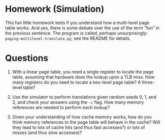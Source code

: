 # Homework (Simulation)

This fun little homework tests if you understand how a multi-level page table
works. And yes, there is some debate over the use of the term “fun” in the
previous sentence. The program is called, perhaps unsurprisingly:
`paging-multilevel-translate.py`; see the README for details.

# Questions

1.  With a linear page table, you need a single register to locate the page table,
    assuming that hardware does the lookup upon a TLB miss.  How many registers
    do you need to locate a two-level page table? A three-level table?

2.  Use the simulator to perform translations given random seeds 0, 1, and 2,
    and check your answers using the `-c` flag. How many memory references are
    needed to perform each lookup?

3. Given your understanding of how cache memory works, how do you think
   memory references to the page table will behave in the cache? Will they lead
   to lots of cache hits (and thus fast accesses?) or lots of misses (and thus
   slow accesses)?
